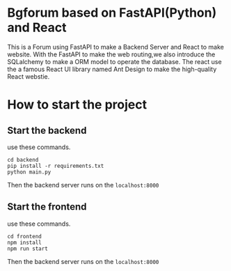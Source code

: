# Bgforum based on FastAPI(Python) and React
This is a Forum using FastAPI to make a Backend Server and React to make website.
With the FastAPI to make the web routing,we also introduce the SQLalchemy to make a ORM model to operate the database.
The react use the a famous React UI library named Ant Design to make the high-quality React webstie.

# How to start the project

## Start the backend
use these commands.
```shell
cd backend
pip install -r requirements.txt
python main.py
```
Then the backend server runs on the `localhost:8000`

## Start the frontend

use these commands.
```shell
cd frontend
npm install
npm run start
```
Then the backend server runs on the `localhost:8000`
